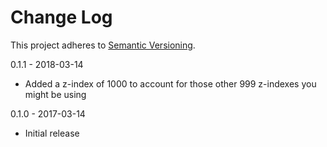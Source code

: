 # Change Log
This project adheres to [Semantic Versioning](http://semver.org/).

0.1.1 - 2018-03-14

* Added a z-index of 1000 to account for those other 999 z-indexes you might be using

0.1.0 - 2017-03-14

* Initial release
